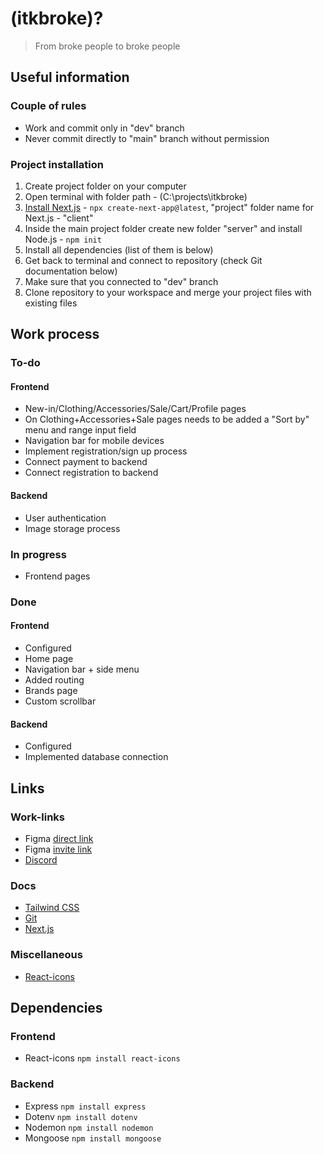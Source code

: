 # (itkbroke)?
> From broke people to broke people

## Useful information
### Couple of rules
* Work and commit only in "dev" branch
* Never commit directly to "main" branch without permission

### Project installation
1. Create project folder on your computer
2. Open terminal with folder path - (C:\projects\itkbroke) 
3. [Install Next.js](https://nextjs.org/docs/getting-started/installation) - `npx create-next-app@latest`, "project" folder name for Next.js - "client"
4. Inside the main project folder create new folder "server" and install Node.js - `npm init`
5. Install all dependencies (list of them is below)
6. Get back to terminal and connect to repository (check Git documentation below)
7. Make sure that you connected to "dev" branch
8. Clone repository to your workspace and merge your project files with existing files

## Work process
### To-do
#### Frontend
* New-in/Clothing/Accessories/Sale/Cart/Profile pages
* On Clothing+Accessories+Sale pages needs to be added a "Sort by" menu and range input field
* Navigation bar for mobile devices
* Implement registration/sign up process
* Connect payment to backend
* Connect registration to backend
#### Backend
* User authentication
* Image storage process

### In progress
* Frontend pages

### Done
#### Frontend
* Configured
* Home page
* Navigation bar + side menu
* Added routing
* Brands page
* Custom scrollbar
#### Backend
* Configured
* Implemented database connection

## Links
### Work-links
* Figma [direct link](https://www.figma.com/file/f6BjvXgXs9GVUNQs2MUJD9/Website?type=design&mode=design&t=eDPvBEuF9kpbvYK0-0)
* Figma [invite link](https://www.figma.com/team_invite/redeem/TvlmHkmLVmZOg4xRcrLNpq)
* [Discord](https://discord.gg/BuTQQzx2h)

### Docs
* [Tailwind CSS](https://tailwindcss.com/docs/installation)
* [Git](https://zarkom.notion.site/zarkom/Introduction-to-Git-ac396a0697704709a12b6a0e545db049)
* [Next.js](https://nextjs.org/docs)

### Miscellaneous
* [React-icons](https://react-icons.github.io/react-icons/)

## Dependencies
### Frontend
* React-icons `npm install react-icons`

### Backend
* Express `npm install express`
* Dotenv `npm install dotenv`
* Nodemon `npm install nodemon`
* Mongoose `npm install mongoose`
